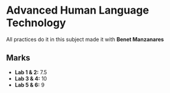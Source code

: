 # Advanced Human Language Technology

All practices do it in this subject made it with **Benet Manzanares**

## Marks

* **Lab 1 & 2:** 7.5
* **Lab 3 & 4:** 10
* **Lab 5 & 6:** 9

